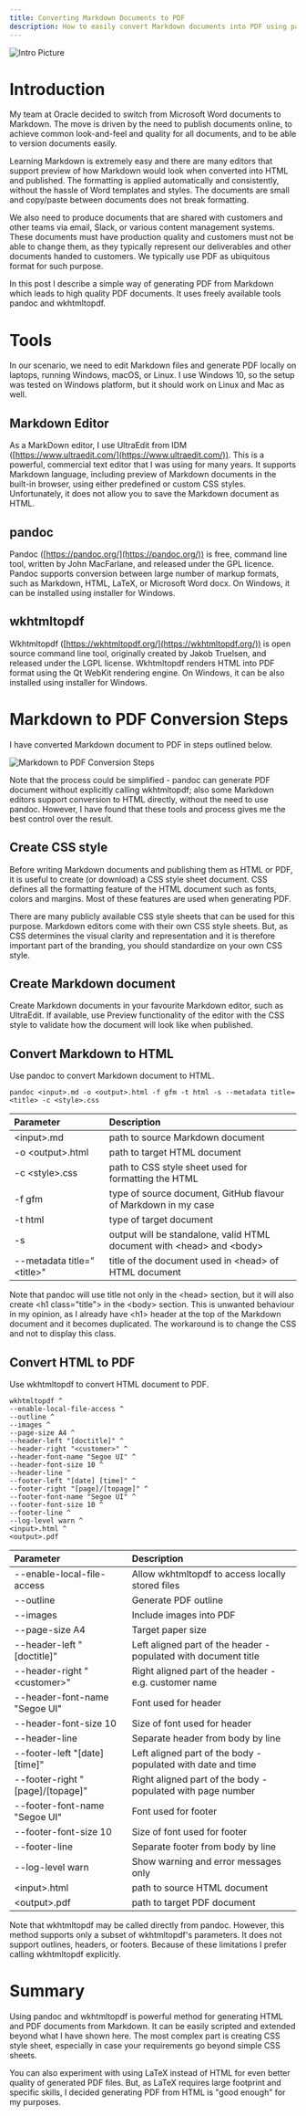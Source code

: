 ```yaml
---
title: Converting Markdown Documents to PDF
description: How to easily convert Markdown documents into PDF using pandoc and wkhtmltopdf
---
```


![Intro Picture](/images/2020-10-08-converting-markdown-to-pdf/lekarna-Kuks.jpg)

# __Introduction__

My team at Oracle decided to switch from Microsoft Word documents to Markdown.
The move is driven by the need to publish documents online, to achieve common
look-and-feel and quality for all documents, and to be able to version documents
easily.

Learning Markdown is extremely easy and there are many editors that support
preview of how Markdown would look when converted into HTML and published. The
formatting is applied automatically and consistently, without the hassle of
Word templates and styles. The documents are small and copy/paste between 
documents does not break formatting.

We also need to produce documents that are shared with customers and other
teams via email, Slack, or various content management systems. These documents
must have production quality and customers must not be able to change them,
as they typically represent our deliverables and other documents handed to
customers. We typically use PDF as ubiquitous format for such purpose.

In this post I describe a simple way of generating PDF from Markdown which 
leads to high quality PDF documents. It uses freely available tools pandoc
and wkhtmltopdf.

# __Tools__

In our scenario, we need to edit Markdown files and generate PDF locally on
laptops, running Windows, macOS, or Linux. I use Windows 10, so the setup
was tested on Windows platform, but it should work on Linux and Mac as well.

## __Markdown Editor__

As a MarkDown editor, I use UltraEdit from IDM ([https://www.ultraedit.com/](https://www.ultraedit.com/)).
This is a powerful, commercial text editor that I was using for many years.
It supports Markdown language, including preview of Markdown documents in the
built-in browser, using either predefined or custom CSS styles. Unfortunately,
it does not allow you to save the Markdown document as HTML.

## __pandoc__

Pandoc ([https://pandoc.org/](https://pandoc.org/)) is free, command line tool,
written by John MacFarlane, and released under the GPL licence. Pandoc supports
conversion between large number of markup formats, such as Markdown, HTML,
LaTeX, or Microsoft Word docx. On Windows, it can be installed using
installer for Windows.

## __wkhtmltopdf__

Wkhtmltopdf ([https://wkhtmltopdf.org/](https://wkhtmltopdf.org/)) is open
source command line tool, originally created by Jakob Truelsen, and released
under the LGPL license. Wkhtmltopdf renders HTML into PDF format using the Qt
WebKit rendering engine. On Windows, it can be also installed using
installer for Windows.

# __Markdown to PDF Conversion Steps__

I have converted Markdown document to PDF in steps outlined below.

![Markdown to PDF Conversion Steps](/images/2020-10-08-converting-markdown-to-pdf/markdown-to-pdf-conversion-steps.jpg)

Note that the process could be simplified - pandoc can generate PDF document
without explicitly calling wkhtmltopdf; also some Markdown editors support
conversion to HTML directly, without the need to use pandoc. However, I have 
found that these tools and process gives me the best control over the result.

## __Create CSS style__

Before writing Markdown documents and publishing them as HTML or PDF, it is 
useful to create (or download) a CSS style sheet document. CSS defines
all the formatting feature of the HTML document such as fonts, colors and
margins. Most of these features are used when generating PDF.

There are many publicly available CSS style sheets that can be used for this
purpose. Markdown editors come with their own CSS style sheets. But, as CSS
determines the visual clarity and representation and it is therefore important
part of the branding, you should standardize on your own CSS style.

## __Create Markdown document__

Create Markdown documents in your favourite Markdown editor, such as UltraEdit.
If available, use Preview functionality of the editor with the CSS style to
validate how the document will look like when published.

## __Convert Markdown to HTML__

Use pandoc to convert Markdown document to HTML.

```
pandoc <input>.md -o <output>.html -f gfm -t html -s --metadata title=<title> -c <style>.css
```

Parameter                     | Description
:--------                     | :----------
\<input\>.md                  | path to source Markdown document
-o \<output\>.html            | path to target HTML document
-c \<style\>.css              | path to CSS style sheet used for formatting the HTML
-f gfm                        | type of source document, GitHub flavour of Markdown in my case
-t html                       | type of target document 
-s                            | output will be standalone, valid HTML document with \<head\> and \<body\>
--metadata title="\<title\>"  | title of the document used in \<head\> of HTML document

Note that pandoc will use title not only in the \<head\> section, but it will
also create \<h1 class="title"\> in the \<body\> section. This is unwanted 
behaviour in my opinion, as I already have \<h1\> header at the top of the
Markdown document and it becomes duplicated. The workaround is to change the
CSS and not to display this class.

## __Convert HTML to PDF__

Use wkhtmltopdf to convert HTML document to PDF.

```
wkhtmltopdf ^
--enable-local-file-access ^
--outline ^
--images ^
--page-size A4 ^
--header-left "[doctitle]" ^
--header-right "<customer>" ^
--header-font-name "Segoe UI" ^
--header-font-size 10 ^
--header-line ^
--footer-left "[date] [time]" ^
--footer-right "[page]/[topage]" ^
--footer-font-name "Segoe UI" ^
--footer-font-size 10 ^
--footer-line ^
--log-level warn ^
<input>.html ^
<output>.pdf
```

Parameter                             | Description
:--------                             | :----------
--enable-local-file-access            | Allow wkhtmltopdf to access locally stored files
--outline                             | Generate PDF outline
--images                              | Include images into PDF
--page-size A4                        | Target paper size
--header-left "\[doctitle\]"          | Left aligned part of the header - populated with document title
--header-right "\<customer\>"         | Right aligned part of the header - e.g. customer name
--header-font-name "Segoe UI"         | Font used for header
--header-font-size 10                 | Size of font used for header
--header-line                         | Separate header from body by line
--footer-left "\[date\] \[time\]"     | Left aligned part of the body - populated with date and time
--footer-right "\[page\]/\[topage\]"  | Right aligned part of the body - populated with page number
--footer-font-name "Segoe UI"         | Font used for footer
--footer-font-size 10                 | Size of font used for footer
--footer-line                         | Separate footer from body by line
--log-level warn                      | Show warning and error messages only
\<input\>.html                        | path to source HTML document
\<output\>.pdf                        | path to target PDF document

Note that wkhtmltopdf may be called directly from pandoc. However, this method
supports only a subset of wkhtmltopdf's parameters. It does not support
outlines, headers, or footers. Because of these limitations I prefer calling
wkhtmltopdf explicitly.

# __Summary__

Using pandoc and wkhtmltopdf is powerful method for generating HTML and PDF documents
from Markdown. It can be easily scripted and extended beyond what I have shown here.
The most complex part is creating CSS style sheet, especially in case your requirements
go beyond simple CSS sheets.

You can also experiment with using LaTeX instead of HTML for even better quality of
generated PDF files. But, as LaTeX requires large footprint and specific skills, I
decided generating PDF from HTML is "good enough" for my purposes.


